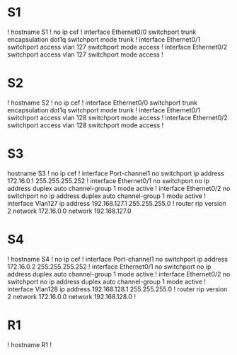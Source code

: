 # S1
!
hostname S1
!
no ip cef
!
interface Ethernet0/0
 switchport trunk encapsulation dot1q
 switchport mode trunk
!
interface Ethernet0/1
 switchport access vlan 127
 switchport mode access
!
interface Ethernet0/2
 switchport access vlan 127
 switchport mode access
!

# S2
!
hostname S2
!
no ip cef
!
interface Ethernet0/0
 switchport trunk encapsulation dot1q
 switchport mode trunk
!
interface Ethernet0/1
 switchport access vlan 128
 switchport mode access
!
interface Ethernet0/2
 switchport access vlan 128
 switchport mode access
!

# S3
hostname S3
!
no ip cef
!
interface Port-channel1
 no switchport
 ip address 172.16.0.1 255.255.255.252
!
interface Ethernet0/1
 no switchport
 no ip address
 duplex auto
 channel-group 1 mode active
!
interface Ethernet0/2
 no switchport
 no ip address
 duplex auto
 channel-group 1 mode active
!
interface Vlan127
 ip address 192.168.127.1 255.255.255.0
!
router rip
 version 2
 network 172.16.0.0
 network 192.168.127.0

# S4
!
hostname S4
!
no ip cef
!
interface Port-channel1
 no switchport
 ip address 172.16.0.2 255.255.255.252
!
interface Ethernet0/1
 no switchport
 no ip address
 duplex auto
 channel-group 1 mode active
!
interface Ethernet0/2
 no switchport
 no ip address
 duplex auto
 channel-group 1 mode active
!
interface Vlan128
 ip address 192.168.128.1 255.255.255.0
!
router rip
 version 2
 network 172.16.0.0
 network 192.168.128.0
!

# R1
!
hostname R1
!


